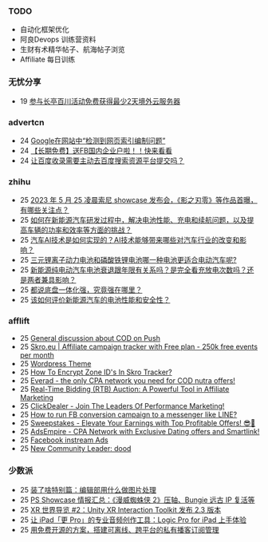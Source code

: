 ### TODO
-  自动化框架优化
-  阿良Devops 训练营资料
-  生财有术精华帖子、航海帖子浏览
-  Affiliate 每日训练

### 无忧分享
<!-- ruyo:START -->
-  19 [参与长亭百川活动免费获得最少2天境外云服务器](https://51.ruyo.net/18392.html)<!-- ruyo:END -->

### advertcn
<!-- advertcn:START -->
-  24 [Google在网站中“检测到网页索引编制问题”](https://www.advertcn.com/forum.php?mod=viewthread&tid=110534)
-  24 [【长期免费】送FB国内企业户啦！！快来看看](https://www.advertcn.com/forum.php?mod=viewthread&tid=110533)
-  24 [让百度收录需要主动去百度搜索资源平台提交吗？](https://www.advertcn.com/forum.php?mod=viewthread&tid=110527)<!-- advertcn:END -->

### zhihu
<!-- zhihu:START -->
-  25 [2023 年 5 月 25 凌晨索尼 showcase 发布会，《影之刃零》等作品首曝，有哪些关注点？](http://www.zhihu.com/question/602905025/answer/3043753796?utm_campaign=rss&utm_medium=rss&utm_source=rss&utm_content=title)
-  25 [如何在新能源汽车研发过程中，解决电池性能、充电和续航问题，以及提高车辆的功率和效率等方面的挑战？](http://www.zhihu.com/question/598835713/answer/3028242465?utm_campaign=rss&utm_medium=rss&utm_source=rss&utm_content=title)
-  25 [汽车AI技术是如何实现的？AI技术能够带来哪些对汽车行业的改变和影响？](http://www.zhihu.com/question/598871383/answer/3039310719?utm_campaign=rss&utm_medium=rss&utm_source=rss&utm_content=title)
-  25 [三元锂离子动力电池和磷酸铁锂电池哪一种电池更适合电动汽车呢?](http://www.zhihu.com/question/598995070/answer/3026937653?utm_campaign=rss&utm_medium=rss&utm_source=rss&utm_content=title)
-  25 [新能源纯电动汽车电池衰退跟年限有关系吗？是完全看充放电次数吗？还是两者兼具影响？](http://www.zhihu.com/question/510597598/answer/3014891730?utm_campaign=rss&utm_medium=rss&utm_source=rss&utm_content=title)
-  25 [都说底盘一体化强，究竟强在哪里？](http://www.zhihu.com/question/598596583/answer/3010905517?utm_campaign=rss&utm_medium=rss&utm_source=rss&utm_content=title)
-  25 [该如何评价新能源汽车的电池性能和安全性？](http://www.zhihu.com/question/53163627/answer/3008459139?utm_campaign=rss&utm_medium=rss&utm_source=rss&utm_content=title)<!-- zhihu:END -->

### afflift
<!-- afflift:START -->
-  25 [General discussion about COD on Push](https://afflift.com/f/threads/general-discussion-about-cod-on-push.10632/)
-  25 [Skro.eu | Affiliate campaign tracker with Free plan - 250k free events per month](https://afflift.com/f/threads/skro-eu-affiliate-campaign-tracker-with-free-plan-250k-free-events-per-month.7260/)
-  25 [Wordpress Theme](https://afflift.com/f/threads/wordpress-theme.11003/)
-  25 [How To Encrypt Zone ID&#39;s In Skro Tracker?](https://afflift.com/f/threads/how-to-encrypt-zone-ids-in-skro-tracker.10948/)
-  25 [Everad - the only CPA network you need for COD nutra offers!](https://afflift.com/f/threads/everad-the-only-cpa-network-you-need-for-cod-nutra-offers.7700/)
-  25 [Real-Time Bidding &lpar;RTB&rpar; Auction: A Powerful Tool in Affiliate Marketing](https://afflift.com/f/threads/real-time-bidding-rtb-auction-a-powerful-tool-in-affiliate-marketing.11009/)
-  25 [ClickDealer - Join The Leaders Of Performance Marketing!](https://afflift.com/f/threads/clickdealer-join-the-leaders-of-performance-marketing.2440/)
-  25 [How to run FB conversion campaign to a messenger like LINE?](https://afflift.com/f/threads/how-to-run-fb-conversion-campaign-to-a-messenger-like-line.10794/)
-  25 [Sweepstakes - Elevate Your Earnings with Top Profitable Offers! 😎💸](https://afflift.com/f/threads/sweepstakes-elevate-your-earnings-with-top-profitable-offers-%F0%9F%98%8E%F0%9F%92%B8.11008/)
-  25 [AdsEmpire - CPA Network with Exclusive Dating offers and Smartlink!](https://afflift.com/f/threads/adsempire-cpa-network-with-exclusive-dating-offers-and-smartlink.6820/)
-  25 [Facebook instream Ads](https://afflift.com/f/threads/facebook-instream-ads.10705/)
-  25 [New Community Leader: dood](https://afflift.com/f/threads/new-community-leader-dood.10163/)<!-- afflift:END -->

### 少数派
<!-- sspai:START -->
-  25 [装了啥特别篇：编辑部用什么做图片处理](https://sspai.com/prime/story/zhuanglesha-sp-img-utils)
-  25 [PS Showcase 情报汇总：《漫威蜘蛛侠 2》压轴、Bungie 远古 IP 复活等](https://sspai.com/post/80002)
-  25 [XR 世界导览 #2：Unity XR Interaction Toolkit 发布 2.3 版本](https://sspai.com/post/79980)
-  25 [让 iPad「更 Pro」的专业音频创作工具：Logic Pro for iPad 上手体验](https://sspai.com/post/79996)
-  25 [用免费开源的方案，搭建可离线、跨平台的私有播客订阅管理](https://sspai.com/post/79917)<!-- sspai:END -->
